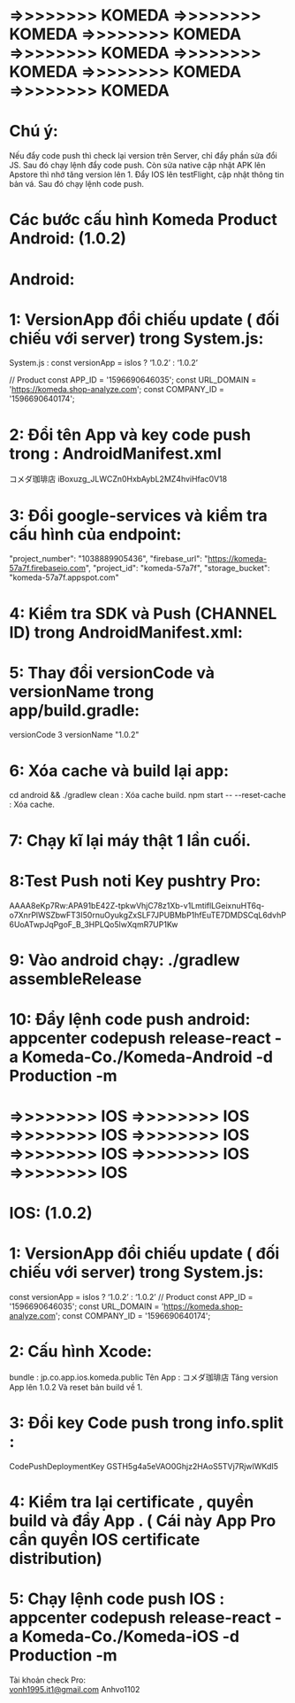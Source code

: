# =>>>>>>>> KOMEDA =>>>>>>>> KOMEDA =>>>>>>>> KOMEDA =>>>>>>>> KOMEDA =>>>>>>>> KOMEDA =>>>>>>>> KOMEDA =>>>>>>>> KOMEDA

# Chú ý:

Nếu đẩy code push thì check lại version trên Server, chỉ đẩy phần sửa đổi JS.
Sau đó chạy lệnh đẩy code push.
Còn sửa native cập nhật APK lên Apstore thì nhớ tăng version lên 1.
Đẩy IOS lên testFlight, cập nhật thông tin bản vá.
Sau đó chạy lệnh code push.

# Các bước cấu hình Komeda Product Android: (1.0.2)

# Android:

# 1: VersionApp đổi chiếu update ( đối chiếu với server) trong System.js:

System.js : const versionApp = isIos ? ‘1.0.2’ : ‘1.0.2’

// Product
const APP_ID = '1596690646035';
const URL_DOMAIN = 'https://komeda.shop-analyze.com';
const COMPANY_ID = '1596690640174';

# 2: Đổi tên App và key code push trong : AndroidManifest.xml

<string name="app_name">コメダ珈琲店</string>
<string moduleConfig="true" name="CodePushDeploymentKey">iBoxuzg_JLWCZn0HxbAybL2MZ4hviHfac0V18</string>

# 3: Đổi google-services và kiểm tra cấu hình của endpoint:

"project_number": "1038889905436",
"firebase_url": "https://komeda-57a7f.firebaseio.com",
"project_id": "komeda-57a7f",
"storage_bucket": "komeda-57a7f.appspot.com"

# 4: Kiểm tra SDK và Push (CHANNEL ID) trong AndroidManifest.xml:

  <meta-data android:name="com.dieam.reactnativepushnotification.notification_channel_name" android:value="YOUR NOTIFICATION CHANNEL NAME"/>
    <meta-data android:name="com.dieam.reactnativepushnotification.notification_channel_description" android:value="YOUR NOTIFICATION CHANNEL DESCRIPTION"/>
    <!-- sdk -->
    <meta-data android:name="ads_app_id" android:value="KOMEDA_01"/>
    <meta-data android:name="ads_app_key" android:value=""/>
    <meta-data android:name="ads_app_name" android:value="コメダ公式アプリ"/>
    <meta-data android:name="ads_company_id" android:value="INC_KOMEDA"/>
    <!-- sdk -->

# 5: Thay đổi versionCode và versionName trong app/build.gradle:

versionCode 3
versionName "1.0.2"

# 6: Xóa cache và build lại app:

cd android && ./gradlew clean : Xóa cache build.
npm start -- --reset-cache : Xóa cache.

# 7: Chạy kĩ lại máy thật 1 lần cuối.

# 8:Test Push noti Key pushtry Pro:

AAAA8eKp7Rw:APA91bE42Z-tpkwVhjC78z1Xb-v1LmtiflLGeixnuHT6q-o7XnrPlWSZbwFT3I50rnuOyukgZxSLF7JPUBMbP1hfEuTE7DMDSCqL6dvhP6UoATwpJqPgoF_B_3HPLQo5lwXqmR7UP1Kw

# 9: Vào android chạy: ./gradlew assembleRelease

# 10: Đẩy lệnh code push android: appcenter codepush release-react -a Komeda-Co./Komeda-Android -d Production -m

# =>>>>>>>> IOS =>>>>>>>> IOS =>>>>>>>> IOS =>>>>>>>> IOS =>>>>>>>> IOS =>>>>>>>> IOS =>>>>>>>> IOS

# IOS: (1.0.2)

# 1: VersionApp đổi chiếu update ( đối chiếu với server) trong System.js:

const versionApp = isIos ? ‘1.0.2’ : ‘1.0.2’
// Product
const APP_ID = '1596690646035';
const URL_DOMAIN = 'https://komeda.shop-analyze.com';
const COMPANY_ID = '1596690640174';

# 2: Cấu hình Xcode:

bundle : jp.co.app.ios.komeda.public
Tên App : コメダ珈琲店
Tăng version App lên 1.0.2 Và reset bản build về 1.

# 3: Đổi key Code push trong info.split :

<key>CodePushDeploymentKey</key>
<string>GSTH5g4a5eVAO0Ghjz2HAoS5TVj7RjwIWKdI5</string>

# 4: Kiểm tra lại certificate , quyền build và đẩy App . ( Cái này App Pro cần quyền IOS certificate distribution)

# 5: Chạy lệnh code push IOS : appcenter codepush release-react -a Komeda-Co./Komeda-iOS -d Production -m

Tài khoản check Pro:  
vonh1995.it1@gmail.com
Anhvo1102
